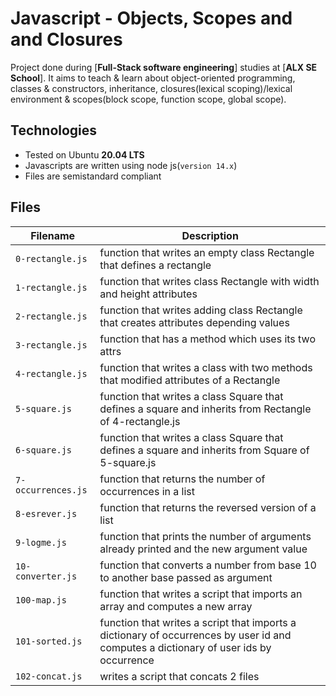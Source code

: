 # Javascript - Objects, Scopes and and Closures
Project done during [**Full-Stack software engineering**] studies at [**ALX SE School**]. It aims to teach & learn about object-oriented programming, classes & constructors, inheritance, closures(lexical scoping)/lexical environment & scopes(block scope, function scope, global scope).

## Technologies
* Tested on Ubuntu **20.04 LTS**
* Javascripts are written using node js(`version 14.x`)
* Files are semistandard compliant

## Files
| Filename | Description |
| -------- | ----------- |
| `0-rectangle.js` | function that writes an empty class Rectangle that defines a rectangle |
| `1-rectangle.js` | function that writes class Rectangle with width and height attributes |
| `2-rectangle.js` | function that writes adding class Rectangle that creates attributes depending values |
| `3-rectangle.js` | function that has a method which uses its two attrs |
| `4-rectangle.js` | function that writes a class with two methods that modified attributes of a Rectangle |
| `5-square.js` | function that writes a class Square that defines a square and inherits from Rectangle of 4-rectangle.js |
| `6-square.js` | function that writes a class Square that defines a square and inherits from Square of 5-square.js |
| `7-occurrences.js` |  function that returns the number of occurrences in a list |
| `8-esrever.js` | function that returns the reversed version of a list |
| `9-logme.js` | function that prints the number of arguments already printed and the new argument value |
| `10-converter.js` | function that converts a number from base 10 to another base passed as argument |
| `100-map.js` | function that writes a script that imports an array and computes a new array |
| `101-sorted.js` | function that writes a script that imports a dictionary of occurrences by user id and computes a dictionary of user ids by occurrence |
| `102-concat.js` | writes a script that concats 2 files |
